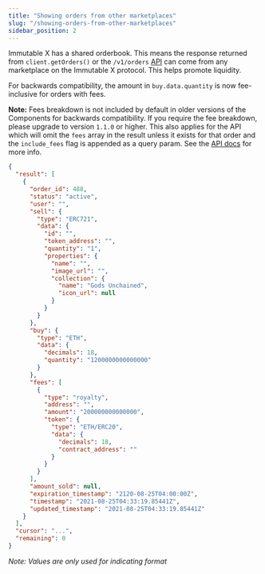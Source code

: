 ```yaml
---
title: "Showing orders from other marketplaces"
slug: "/showing-orders-from-other-marketplaces"
sidebar_position: 2
---
```

Immutable X has a shared orderbook. This means the response returned from `client.getOrders()` or the  `/v1/orders` [API](https://docs.x.immutable.com/reference#get_orders-1) can come from any marketplace on the Immutable X protocol. This helps promote liquidity. 

For backwards compatibility, the amount in `buy.data.quantity` is now fee-inclusive for orders with fees. 

**Note:** Fees breakdown is not included by default in older versions of the Components for backwards compatibility. If you require the fee breakdown, please upgrade to version `1.1.0` or higher. This also applies for the API which will omit the `fees` array in the result unless it exists for that order and the `include_fees` flag is appended as a query param. See the [API docs](https://docs.x.immutable.com/reference#get_orders-1) for more info.
```json
{
  "result": [
    {
      "order_id": 488,
      "status": "active",
      "user": "",
      "sell": {
        "type": "ERC721",
        "data": {
          "id": "",
          "token_address": "",
          "quantity": "1",
          "properties": {
            "name": "",
            "image_url": "",
            "collection": {
              "name": "Gods Unchained",
              "icon_url": null
            }
          }
        }
      },
      "buy": {
        "type": "ETH",
        "data": {
          "decimals": 18,
          "quantity": "1200000000000000"
        }
      },
      "fees": [
        {
          "type": "royalty",
          "address": "",
          "amount": "200000000000000",
          "token": {
            "type": "ETH/ERC20",
            "data": {
              "decimals": 18,
              "contract_address": ""
            }
          }
        }
      ],
      "amount_sold": null,
      "expiration_timestamp": "2120-08-25T04:00:00Z",
      "timestamp": "2021-08-25T04:33:19.85441Z",
      "updated_timestamp": "2021-08-25T04:33:19.85441Z"
    }
  ],
  "cursor": "...",
  "remaining": 0
}
```
*Note: Values are only used for indicating format*